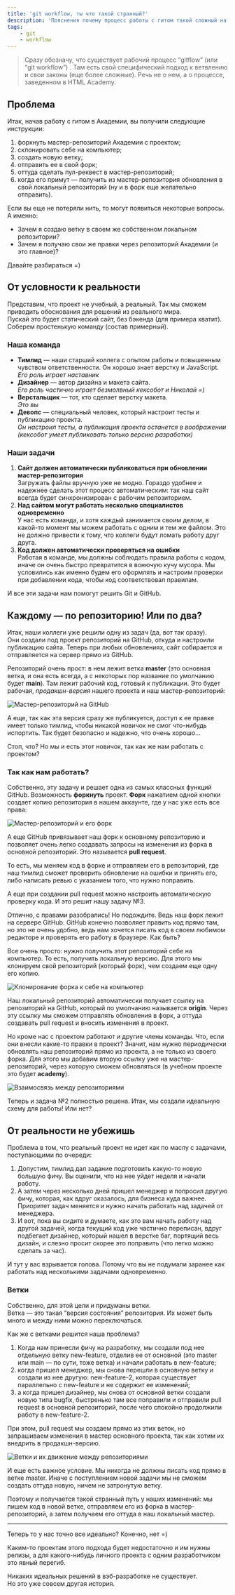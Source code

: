 ```yaml
---
title: 'git workflow, ты что такой странный?'
description: 'Пояснения почему процесс работы с гитом такой сложный на втором курсе, зачем это делается и почему это важно'
tags:
    - git
    - workflow
---
```


> Сразу обозначу, что существует рабочий процесс “gitflow” (или “git workflow”) . Там есть свой специфический подход к ветвлению и свои законы (еще более сложные). Речь не о нем, а о процессе, заведенном в HTML Academy.

## Проблема

Итак, начав работу с гитом в Академии, вы получили следующие инструкции:

1. форкнуть мастер-репозиторий Академии с проектом;
2. склонировать себе на компьютер;
3. создать новую ветку;
4. отправить ее в свой форк;
5. оттуда сделать пул-реквест в мастер-репозиторий;
6. когда его примут — получить из мастер-репозитория обновления в свой локальный репозиторий (ну и в форк еще желательно отправить).

Если вы еще не потеряли нить, то могут появиться некоторые вопросы. А именно:

- Зачем я создаю ветку в своем же собственном локальном репозитории?
- Зачем я получаю свои же правки через репозиторий Академии (и это главное)?

Давайте разбираться =)

## От условности к реальности

Представим, что проект не учебный, а реальный. Так мы сможем приводить обоснования для решений из реального мира.  
Пускай это будет статический сайт, без бэкенда (для примера хватит).  
Соберем простенькую команду (состав примерный).

### Наша команда
- **Тимлид** — наши старший коллега с опытом работы и повышенным чувством ответственности. Он хорошо знает верстку и JavaScript.  
    *Его роль играет наставник*
- **Дизайнер** — автор дизайна и макета сайта.  
    *Его роль частично играет безмолвный кексобот и Николай =)*
- **Верстальщик** — тот, кто сделает верстку макета.  
    *Это вы*
- **Девопс** — специальный человек, который настроит тесты и публикацию проекта.  
    *Он настроил тесты, а публикация проекта останется в воображении (кексобот умеет публиковать только версию разработки)*

### Наши задачи
1. **Сайт должен автоматически публиковаться при обновлении мастер-репозитория**  
    Загружать файлы вручную уже не модно. Гораздо удобнее и надежнее сделать этот процесс автоматическим: так наш сайт всегда будет синхронизирован с рабочим репозиторием.
2. **Над сайтом могут работать несколько специалистов одновременно**  
    У нас есть команда, и хотя каждый занимается своим делом, в какой-то момент мы можем работать с одним и тем же файлом. Это не должно привести к тому, что коллеги будут ломать работу друг друга.
3. **Код должен автоматически проверяться на ошибки**  
    Работая в команде, мы должны соблюдать правила работы с кодом, иначе он очень быстро превратится в вонючую кучу мусора. Мы условились как именно будем его оформлять и настроим проверки при добавлении кода, чтобы код соответствовал правилам.

И все эти задачи нам помогут решить Git и GitHub.

## Каждому — по репозиторию! Или по два?

Итак, наши коллеги уже решили одну из задач (да, вот так сразу).  
Они создали под проект репозиторий на GitHub, откуда и настроили публикацию сайта. Теперь при любых обновлениях, сайт собирается и отправляется на сервер прямо из GitHub.

Репозиторий очень прост: в нем лежит ветка **master** (это основная ветка, и она есть всегда, а с некоторых пор название по умолчанию будет **main**). Там лежит рабочий код, готовый к публикации. Это будет рабочая, *продакшн-версия* нашего проекта и наш мастер-репозиторий:

![Мастер-репозиторий на GitHub](img/step-1.png)

А еще, так как эта версия сразу же публикуется, доступ к ее правке имеет только тимлид, чтобы никакой новичок не смог что-нибудь испортить. Так будет безопасно и надежно, что очень хорошо...

Стоп, что? Но мы и есть этот новичок, так как же нам работать с проектом?

### Так как нам работать?

Собственно, эту задачу и решает одна из самых классных функций GitHub. Возможность **форкнуть** проект. **Форк** нажатием одной кнопки создает копию репозитория в нашем аккаунте, где у нас уже есть все права:

![Мастер-репозиторий и его форк](step-2.png)

А еще GitHub привязывает наш форк к основному репозиторию и позволяет очень легко создавать запросы на изменения из форка в основной репозиторий. Это называется **pull request**.

То есть, мы меняем код в форке и отправляем его в репозиторий, где наш тимлид сможет проверить обновление на ошибки и принять его, либо написать ревью с указанием того, что нужно поправить.

А еще при создании pull request можно настроить автоматическую проверку кода. И это решит нашу задачу №3.

Отлично, с правами разобрались! Но подождите. Ведь наш форк лежит на сервере GitHub. GitHub конечно позволяет править код прямо там, но это не очень удобно, ведь нам хочется писать код в своем любимом редакторе и проверять его работу в браузере. Как быть?

Все очень просто: нужно получить этот репозиторий себе на компьютер. То есть, получить локальную версию. Для этого мы клонируем свой репозиторий (который форк), чем создаем еще одну его копию.

![Клонирование форка к себе на компьютер](img/step-3.png)


Наш локальный репозиторий автоматически получает ссылку на репозиторий на GitHub, который по умолчанию называется **origin**. Через эту ссылку мы сможем отправлять обновления в форк, а оттуда создавать pull request и вносить изменения в проект.

Но кроме нас с проектом работают и другие члены команды. Что, если они внесли какие-то правки в проект? Значит, нам нужно периодически обновлять наш репозиторий прямо из проекта, а не только из своего форка. Для этого мы добавим вторую ссылку уже на мастер-репозиторий, через которую сможем обновляться (в учебном проекте это будет **academy**).

![Взаимосвязь между репозиториями](img/step-4.png)


Теперь и задача №2 полностью решена. Итак, мы создали идеальную схему для работы! Или нет?

## От реальности не убежишь

Проблема в том, что реальный проект не идет как по маслу с задачами, поступающими по очереди:

1. Допустим, тимлид дал задание подготовить какую-то новую большую фичу. Вы оценили, что на нее уйдет неделя и начали работу.
2. А затем через несколько дней пришел менеджер и попросил другую фичу, которая, как вдруг оказалось, для бизнеса куда важнее.  
  Приоритет задач меняется и нужно начать работать над задачей от менеджера.
3. И вот, пока вы сидите и думаете, как это вам начать работу над другой задачей, когда текущий код уже частично переписан, вдруг подбегает дизайнер, который нашел в верстке баг, портящий весь дизайн, и слезно просит скорее это поправить (что легко можно сделать за час).

И тут у вас взрывается голова. Потому что вы не подумали заранее как работать над несколькими задачами одновременно.

### Ветки

Собственно, для этой цели и придуманы ветки.  
Ветка — это такая “версия состояния” репозитория. Их может быть много и между ними можно переключаться.

Как же с ветками решится наша проблема?

1. Когда нам принесли фичу на разработку, мы создали под нее отдельную ветку new-feature, отделив ее от основной (это master или main — по сути, тоже ветка) и начали работать в new-feature;
2. когда пришел менеджер, мы снова перешли в основную ветку и создали из нее другую: new-feature-2, которая существует параллельно с new-feature и не содержит ее изменений;
3. а когда пришел дизайнер, мы снова от основной ветки создали новую типа bugfix, быстренько там все поправили и отправили pull request в основной репозиторий, после чего спокойно продолжили работу в new-feature-2.

При этом, pull request мы создаем прямо из этих веток, но запрашиваем изменения в мастер основного проекта, так как хотим их внедрить в продакшн-версию.

![Ветки и их движение между репозиториями](img/step-5.png)


И еще есть важное условие. Мы никогда не должны писать код прямо в ветке master. Иначе с поступлением новой задачи мы не сможем создать оттуда новую, ничем не затронутую ветку.

Поэтому и получается такой странный путь у наших изменений: мы пишем код в новой ветке, отправляем его из форка в мастер-репозиторий, а затем получаем его оттуда в наш локальный мастер.

----------

Теперь то у нас точно все идеально? Конечно, нет =)

Каким-то проектам этого подхода будет недостаточно и им нужны релизы, а для какого-нибудь личного проекта с одним разработчиком это явный перегиб.

Никаких идеальных решений в вэб-разработке не существует.  
Но это уже совсем другая история.

